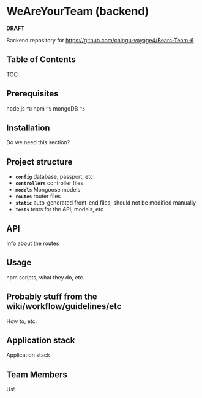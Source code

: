 # WeAreYourTeam (backend)

**DRAFT**

Backend repository for https://github.com/chingu-voyage4/Bears-Team-6

## Table of Contents

TOC

## Prerequisites

node.js `^8`
npm `^5`
mongoDB `^3`

## Installation

Do we need this section?

## Project structure

- **`config`** database, passport, etc.
- **`controllers`** controller files
- **`models`** Mongoose models
- **`routes`** router files
- **`static`** auto-generated front-end files; should not be modified manually
- **`tests`** tests for the API, models, etc

## API

Info about the routes

## Usage

npm scripts, what they do, etc.

## Probably stuff from the wiki/workflow/guidelines/etc

How to, etc.

## Application stack

Application stack

## Team Members

Us!
